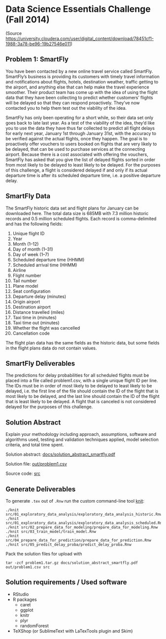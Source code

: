 Data Science Essentials Challenge (Fall 2014)
=============================================

(Source https://university.cloudera.com/user/digital_content/download/78451cf1-1988-3a78-be96-19b27546e011)

Problem 1: SmartFly
-------
You have been contacted by a new online travel service called SmartFly. SmartFly’s business is providing its customers with timely travel information and notifications about flights, hotels, destination weather, traffic getting to the airport, and anything else that can help make the travel experience smoother. Their product team has come up with the idea of using the flight data that they have been collecting to predict whether customers’ flights will be delayed so that they can respond proactively. They’ve now contacted you to help them test out the viability of the idea.

SmartFly has only been operating for a short while, so their data set only goes back to late last year. As a test of the viability of the idea, they’d like you to use the data they have thus far collected to predict all flight delays for early next year, January 1st through January 31st, with the accuracy to be verified against the actual flights, once they happen. The goal is to proactively offer vouchers to users booked on flights that are very likely to be delayed, that can be used to purchase services at the connecting airport. Because there is a cost associated with offering the vouchers, SmartFly has asked that you give the list of delayed flights sorted in order from most likely to be delayed to least likely to be delayed. For the purposes of this challenge, a flight is considered delayed if and only if its actual departure time is after its scheduled departure time, i.e. a positive departure delay.

SmartFly Data
-------
The SmartFly historic data set and flight plans for January can be downloaded here. The total data size is 685MB with 7.3 million historic records and 0.5 million scheduled flights. Each record is comma-delimited and has the following fields:

1. Unique flight ID
1. Year
1. Month (1–12)
1. Day of month (1–31)
1. Day of week (1–7)
1. Scheduled departure time (HHMM)
1. Scheduled arrival time (HHMM)
1. Airline
1. Flight number
1. Tail number
1. Plane model
1. Seat configuration
1. Departure delay (minutes)
1. Origin airport
1. Destination airport
1. Distance travelled (miles)
1. Taxi time in (minutes)
1. Taxi time out (minutes)
1. Whether the flight was cancelled
1. Cancellation code

The flight plan data has the same fields as the historic data, but some fields in the flight plans data do not contain values.

SmartFly Deliverables
-------
The predictions for delay probabilities for all scheduled flights must be placed into a file called problem1.csv, with a single unique flight ID per line. The IDs must be in order of most likely to be delayed to least likely to be delayed, i.e. the first line of the file should contain the ID of the flight that is most likely to be delayed, and the last line should contain the ID of the flight that is least likely to be delayed. A flight that is canceled is not considered delayed for the purposes of this challenge.

Solution Abstract
-------
Explain your methodology including approach, assumptions, software and algorithms used, testing and validation techniques applied, model selection criteria, and total time spent.

Solution abstract: [docs/solution_abstract_smartfly.pdf](docs/solution_abstract_smartfly.pdf)

Solution file: [out/problem1.csv](out/problem1.csv)

Source code: [src](src)


Generate Deliverables
-------
To generate `.tex` out of `.Rnw` run the custom command-line tool [knit](knit):

  	./knit src/01_exploratory_data_analysis/exploratory_data_analysis_historic.Rnw 
  	./knit src/01_exploratory_data_analysis/exploratory_data_analysis_scheduled.Rnw
  	./knit src/02_prepare_data_for_modeling/prepare_data_for_modeling.Rnw
  	./knit src/03_train_model/train_model.Rnw 
  	./knit src/04_prepare_data_for_prediction/prepare_data_for_prediction.Rnw
  	./knit src/05_predict_delay_proba/predict_delay_proba.Rnw

Pack the solution files for upload with

	tar -zcf problem1.tar.gz docs/solution_abstract_smartfly.pdf out/problem1.csv src



Solution requirements / Used software
-------

* RStudio 
* R packages
	* caret
	* ggplot
	* knitr	
	* plyr	
	* randomForest
* TeXShop (or SublimeText with LaTexTools plugin and Skim)


